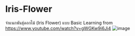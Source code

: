 # Iris-Flower
จําแนกพันธุ์ดอกไม้ (Iris Flower) แบบ Basic
Learning from https://www.youtube.com/watch?v=gWGKw9i6Ji4
![image](https://user-images.githubusercontent.com/77423011/205480381-7590658a-83ce-4815-9539-dc4db427353d.png)
